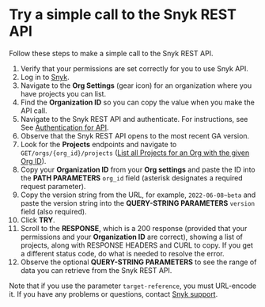 # Try a simple call to the Snyk REST API

Follow these steps to make a simple call to the Snyk REST API.

1. Verify that your permissions are set correctly for you to use Snyk API.
2. Log in to [Snyk](https://snyk.io/).
3. Navigate to the **Org Settings** (gear icon) for an organization where you have projects you can list.
4. Find the **Organization ID** so you can copy the value when you make the API call.
5. Navigate to the Snyk REST API and authenticate. For instructions, see See [Authentication for API](../authentication-for-api/).
6. Observe that the Snyk REST API opens to the most recent GA version.
7. Look for the **Projects** endpoints and navigate to `GET/orgs/{org_id}/projects` ([List all Projects for an Org with the given Org ID](https://apidocs.snyk.io/?#get-/orgs/-org\_id-/projects)).
8. Copy your **Organization ID** from your **Org settings** and paste the ID into the **PATH PARAMETERS** `org_id` field (asterisk designates a required request parameter).
9. Copy the version string from the URL, for example, `2022-06-08~beta` and paste the version string into the **QUERY-STRING PARAMETERS** `version` field (also required).
10. Click **TRY**.
11. Scroll to the **RESPONSE**, which is a 200 response (provided that your permissions and your **Organization ID** are correct), showing a list of projects, along with RESPONSE HEADERS and CURL to copy. If you get a different status code, do what is needed to resolve the error.
12. Observe the optional **QUERY-STRING PARAMETERS** to see the range of data you can retrieve from the Snyk REST API.

Note that if you use the parameter `target-reference`, you must URL-encode it. If you have any problems or questions, contact [Snyk support](https://support.snyk.io/hc/en-us/requests/new).
